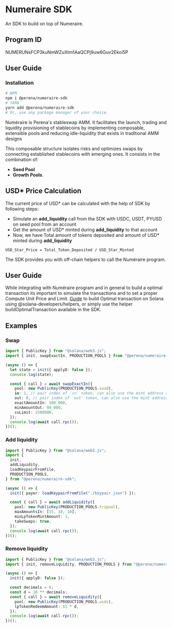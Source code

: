 # Numeraire SDK

An SDK to build on top of Numeraire.

## Program ID

NUMERUNsFCP3kuNmWZuXtm1AaQCPj9uw6Guv2Ekoi5P

## User Guide

### Installation

```bash
# NPM
npm i @perena/numeraire-sdk
# YARN
yarn add @perena/numeraire-sdk
# Or, use any package manager of your choice.
```

Numéraire is Perena's stableswap AMM. It facilitates the launch, trading and liquidity provisioning of stablecoins by implementing composable, extensible pools and reducing idle-liquidity that exists in traditional AMM designs

This composable structure isolates risks and optimizes swaps by connecting established stablecoins with emerging ones. It consists in the combination of:

- **Seed Pool**
- **Growth Pools**.

## USD\* Price Calculation

The current price of USD\* can be calculated with the help of SDK by following steps:

- Simulate an **add_liquidity** call from the SDK with USDC, USDT, PYUSD on seed pool from an account
- Get the amount of USD\* minted during **add_liquidity** to that account
- Now, we have Total amount of tokens deposited and amount of USD\* minted during **add_liquidity**

```
USD_Star_Price = Total_Token_Deposited / USD_Star_Minted
```

The SDK provides you with off-chain helpers to call the Numéraire program.

## User Guide

While integrating with Numéraire program and in general to build a optimal transaction its important to simulate the transactions and to set a proper Compute Unit Price and Limit. [Guide](https://solana.com/developers/guides/advanced/how-to-request-optimal-compute) to build Optimal transaction on Solana using @solana-developers/helpers, or simply use the helper buildOptimalTransaction available in the SDK.

## Examples

### Swap

```ts
import { PublicKey } from "@solana/web3.js";
import { init, swapExactIn, PRODUCTION_POOLS } from "@perena/numeraire-sdk";

(async () => {
  let state = init({ applyD: false });
  console.log(state);

  const { call } = await swapExactIn({
    pool: new PublicKey(PRODUCTION_POOLS.susd),
    in: 1, // pair index of 'in' token, can also use the mint address as string
    out: 0, // pair index of 'out' token, can also use the mint address as string
    exactAmountIn: 100_000,
    minAmountOut: 99_000,
    cuLimit: 1500000,
  });
  console.log(await call.rpc());
})();
```

### Add liquidity

```ts
import { PublicKey } from "@solana/web3.js";
import {
  init,
  addLiquidity,
  loadKeypairFromFile,
  PRODUCTION_POOLS,
} from "@perena/numeraire-sdk";

(async () => {
  init({ payer: loadKeypairFromFile("./keypair.json") });

  const { call } = await addLiquidity({
    pool: new PublicKey(PRODUCTION_POOLS.tripool),
    maxAmountsIn: [15, 10, 10],
    minLpTokenMintAmount: 1,
    takeSwaps: true,
  });
  console.log(await call.rpc());
})();
```

### Remove liquidity

```ts
import { PublicKey } from "@solana/web3.js";
import { init, removeLiquidity, PRODUCTION_POOLS } from "@perena/numeraire-sdk";

(async () => {
  init({ applyD: false });

  const decimals = 6;
  const d = 10 ** decimals;
  const { call } = await removeLiquidity({
    pool: new PublicKey(PRODUCTION_POOLS.usds),
    lpTokenRedeemAmount: 15 * d,
  });
  console.log(await call.rpc());
})();
```
